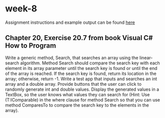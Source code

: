 # week-8

Assignment instructions and example output can be found [here](https://github.com/camhelkuik/week-8/blob/master/Assign%208.pdf)

## Chapter 20, Exercise 20.7 from book Visual C# How to Program

Write a generic method, Search, that searches an array using the linear-search algorithm. Method Search should compare the search key with each element in its array parameter until the search key is found or until the end of the array is reached. If the search key is found, return its location in the array; otherwise, return -1. Write a test app that inputs and searches an int array and a double array. Provide buttons that the user can click to randomly generate int and double values. Display the generated values in a TextBox, so the user knows what values they can search for (Hint: Use (T:IComparable<T>) in the where clause for method Search so that you can use method ComparesTo to compare the search key to the elements in the array).
